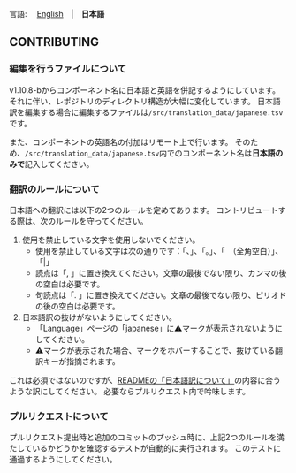 言語: 　[English](./CONTRIBUTING_en.md)　|　**日本語**

## CONTRIBUTING
### 編集を行うファイルについて
v1.10.8-bからコンポーネント名に日本語と英語を併記するようにしています。
それに伴い、レポジトリのディレクトリ構造が大幅に変化しています。
日本語訳を編集する場合に編集するファイルは`/src/translation_data/japanese.tsv`です。

また、コンポーネントの英語名の付加はリモート上で行います。
そのため、`/src/translation_data/japanese.tsv`内でのコンポーネント名は**日本語のみで**記入してください。

### 翻訳のルールについて
日本語への翻訳には以下の2つのルールを定めてあります。
コントリビュートする際は、次のルールを守ってください。

1. 使用を禁止している文字を使用しないでください。
   - 使用を禁止している文字は次の通りです：「、」、「。」、「　（全角空白）」、「|」
   - 読点は「, 」に置き換えてください。文章の最後でない限り、カンマの後の空白は必要です。
   - 句読点は「. 」に置き換えてください。文章の最後でない限り、ピリオドの後の空白は必要です。
2. 日本語訳の抜けがないようにしてください。
   - 「Language」ページの「japanese」に⚠️マークが表示されないようにしてください。
   - ⚠️マークが表示された場合、マークをホバーすることで、抜けている翻訳キーが指摘されます。

これは必須ではないのですが、[READMEの「日本語訳について」](./README.md#日本語訳について)の内容に合うような訳にしてください。
必要ならプルリクエスト内で吟味します。

### プルリクエストについて
プルリクエスト提出時と追加のコミットのプッシュ時に、上記2つのルールを満たしているかどうかを確認するテストが自動的に実行されます。
このテストに通過するようにしてください。